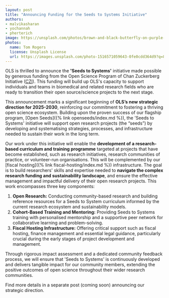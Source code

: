 ```yaml
---
layout: post
title: "Announcing Funding for the Seeds to Systems Initiative"
authors:
- malvikasharan
- yochannah
- pherterich
image: https://unsplash.com/photos/brown-and-black-butterfly-on-purple-flower-cKS8Aq50s0s
photos:
  name: Tom Rogers
  license: Unsplash License
  url: https://images.unsplash.com/photo-1516571059643-0fe0cdd364d9?q=80&w=2070&auto=format&fit=crop&ixlib=rb-4.1.0&ixid=M3wxMjA3fDB8MHxwaG90by1wYWdlfHx8fGVufDB8fHx8fA%3D%3D
---
```


OLS is thrilled to announce the **'Seeds to Systems'** initiative made possible by generous funding from the Open Science Program of Chan Zuckerberg Initiative ([CZI](http://chanzuckerberg.com/)). This funding will build up OLS's capacity to support individuals and teams in biomedical and related research fields who are ready to transition their open source/science projects to the next stage.

This announcement marks a significant beginning of **OLS’s new strategic direction for 2025-2030**, reinforcing our commitment to fostering a thriving open science ecosystem. Building upon the proven success of our flagship program, [Open Seeds]({% link openseeds/index.md %}), the 'Seeds to Systems' initiative will support open research projects (the “seeds”) by developing and systematising strategies, processes, and infrastructure needed to sustain their work in the long term.

Our work under this initiative will enable the **development of a research-based curriculum and training programme** targeted at projects that have become established, such as research initiatives, research communities of practice, or volunteer-run organisations. This will be complemented by our [fiscal hosting]({% link fiscal-hosting/index.md %}) infrastructure. The goal is to build researchers' skills and expertise needed to **navigate the complex research funding and sustainability landscape**, and ensure the effective management and impactful delivery of their open research projects. This work encompasses three key components:

1. **Open Research:** Conducting community-based research and building reference resources for a Seeds to System curriculum informed by the current research ecosystem and sustainability models.
2. **Cohort-Based Training and Mentoring:** Providing Seeds to Systems training with personalised mentorship and a supportive peer network for collaborative learning and problem-solving.
3. **Fiscal Hosting Infrastructure:** Offering critical support such as fiscal hosting, finance management and essential legal guidance, particularly crucial during the early stages of project development and management.

Through rigorous impact assessment and a dedicated community feedback process, we will ensure that 'Seeds to Systems' is continuously developed and delivers tangible impact for our community members, extending the positive outcomes of open science throughout their wider research communities.

Find more details in a separate post (coming soon) announcing our strategic direction.
